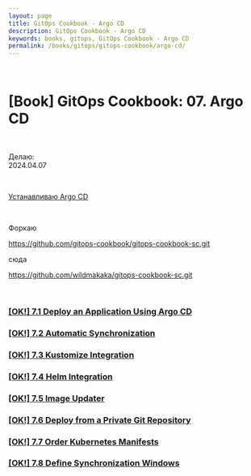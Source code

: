 ```yaml
---
layout: page
title: GitOps Cookbook - Argo CD
description: GitOps Cookbook - Argo CD
keywords: books, gitops, GitOps Cookbook - Argo CD
permalink: /books/gitops/gitops-cookbook/argo-cd/
---
```


<br/>

# [Book] GitOps Cookbook: 07. Argo CD

<br/>

Делаю:  
2024.04.07

<br/>

[Устанавливаю Argo CD](/tools/containers/kubernetes/utils/ci-cd/argocd/setup/)

<br/>

Форкаю

https://github.com/gitops-cookbook/gitops-cookbook-sc.git

сюда

https://github.com/wildmakaka/gitops-cookbook-sc.git

<br/>

### [[OK!] 7.1 Deploy an Application Using Argo CD](/books/gitops/gitops-cookbook/argo-cd/deploy-an-application-using-argo-cd/)

### [[OK!] 7.2 Automatic Synchronization](/books/gitops/gitops-cookbook/argo-cd/automatic-synchronization/)

### [[OK!] 7.3 Kustomize Integration](/books/gitops/gitops-cookbook/argo-cd/kustomize-integration/)

### [[OK!] 7.4 Helm Integration](/books/gitops/gitops-cookbook/argo-cd/helm-integration/)

### [[OK!] 7.5 Image Updater](/books/gitops/gitops-cookbook/argo-cd/image-updater/)

### [[OK!] 7.6 Deploy from a Private Git Repository](/books/gitops/gitops-cookbook/argo-cd/deploy-from-a-private-git-repository/)

### [[OK!] 7.7 Order Kubernetes Manifests](/books/gitops/gitops-cookbook/argo-cd/order-kubernetes-manifests/)

### [[OK!] 7.8 Define Synchronization Windows](/books/gitops/gitops-cookbook/argo-cd/define-synchronization-windows/)

